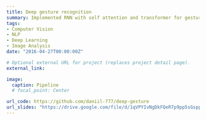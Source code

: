 ```yaml
---
title: Deep gesture recognition
summary: Implemented RNN with self attention and transformer for gesture recognition
tags:
- Computer Vision
- NLP
- Deep Learning
- Image Analysis
date: "2016-04-27T00:00:00Z"

# Optional external URL for project (replaces project detail page).
external_link: 

image:
  caption: Pipeline
  # focal_point: Center

url_code: https://github.com/daniil-777/deep-gesture
url_slides: "https://drive.google.com/file/d/1qVPYIvNgDkFQeR7p9pp5sGsppMGXf_iY/view?usp=sharing"
---
```

